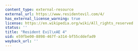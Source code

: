 ```yaml
---
content_type: external-resource
external_url: https://www.residentevil.com/4/
has_external_license_warning: true
license: https://en.wikipedia.org/wiki/All_rights_reserved
status: ''
title: "Resident Evil\xAE 4"
uid: e59fbe00-8898-467f-a314-bf55cddefad9
wayback_url: ''
---
```


